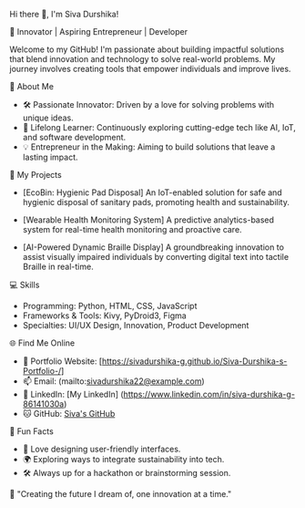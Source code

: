 Hi there 👋, I'm Siva Durshika!

🚀 Innovator | Aspiring Entrepreneur | Developer

Welcome to my GitHub! I'm passionate about building impactful solutions that blend innovation and technology to solve real-world problems. My journey involves creating tools that empower individuals and improve lives.


🌟 About Me
- 🛠️ Passionate Innovator: Driven by a love for solving problems with unique ideas.
- 🌱 Lifelong Learner: Continuously exploring cutting-edge tech like AI, IoT, and software development.
- 💡 Entrepreneur in the Making: Aiming to build solutions that leave a lasting impact.



 🔧 My Projects
- [EcoBin: Hygienic Pad Disposal] 
  An IoT-enabled solution for safe and hygienic disposal of sanitary pads, promoting health and sustainability.

- [Wearable Health Monitoring System] 
  A predictive analytics-based system for real-time health monitoring and proactive care.

- [AI-Powered Dynamic Braille Display]
  A groundbreaking innovation to assist visually impaired individuals by converting digital text into tactile Braille in real-time.



💻 Skills
- Programming: Python, HTML, CSS, JavaScript  
- Frameworks & Tools: Kivy, PyDroid3, Figma  
- Specialties: UI/UX Design, Innovation, Product Development  


 🌐 Find Me Online
- 🌟 Portfolio Website: [https://sivadurshika-g.github.io/Siva-Durshika-s-Portfolio-/]
- 📫 Email: (mailto:sivadurshika22@example.com)  
- 💼 LinkedIn: [My LinkedIn] (https://www.linkedin.com/in/siva-durshika-g-86141030a)
- 🐱 GitHub: [Siva's GitHub](https://github.com/SivaDurshika-G)

🌟 Fun Facts
- 🎨 Love designing user-friendly interfaces.
- 🌍 Exploring ways to integrate sustainability into tech.
- 🛠️ Always up for a hackathon or brainstorming session.


📌 "Creating the future I dream of, one innovation at a time."
